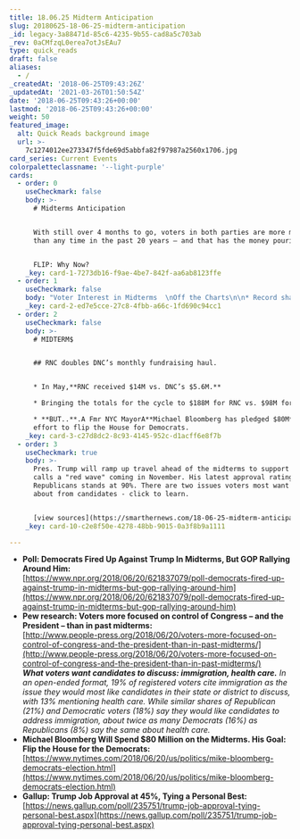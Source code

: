 ```yaml
---
title: 18.06.25 Midterm Anticipation
slug: 20180625-18-06-25-midterm-anticipation
_id: legacy-3a88471d-85c6-4235-9b55-cad8a5c703ab
_rev: 0aCMfzqL0erea7otJsEAu7
type: quick_reads
draft: false
aliases:
  - /
_createdAt: '2018-06-25T09:43:26Z'
_updatedAt: '2021-03-26T01:50:54Z'
date: '2018-06-25T09:43:26+00:00'
lastmod: '2018-06-25T09:43:26+00:00'
weight: 50
featured_image:
  alt: Quick Reads background image
  url: >-
    7c1274012ee273347f5fde69d5abbfa82f97987a2560x1706.jpg
card_series: Current Events
colorpaletteclassname: '--light-purple'
cards:
  - order: 0
    useCheckmark: false
    body: >-
      # Midterms Anticipation


      With still over 4 months to go, voters in both parties are more motivated
      than any time in the past 20 years – and that has the money pouring in.


      FLIP: Why Now?
    _key: card-1-7273db16-f9ae-4be7-842f-aa6ab8123ffe
  - order: 1
    useCheckmark: false
    body: "Voter Interest in Midterms  \nOff the Charts\n\n* Record share of voters (68%) say control of Congress factor in their vote, according to a new Pew poll.\n* More voters also say their view of the Pres. a\x13 positive or negative a\x13 will influence vote for Congress.\n* Democrats’ advantage on enthusiasm is weaker than it was in previous election cycles when their party scored big."
    _key: card-2-ed7e5cce-27c8-4fbb-a66c-1fd690c94cc1
  - order: 2
    useCheckmark: false
    body: >-
      # MIDTERM$


      ## RNC doubles DNC’s monthly fundraising haul.


      * In May,**RNC received $14M vs. DNC’s $5.6M.**

      * Bringing the totals for the cycle to $188M for RNC vs. $98M for DNC.

      * **BUT..**.A Fmr NYC MayorA**Michael Bloomberg has pledged $80M** in an
      effort to flip the House for Democrats.
    _key: card-3-c27d8dc2-8c93-4145-952c-d1acff6e8f7b
  - order: 3
    useCheckmark: true
    body: >-
      Pres. Trump will ramp up travel ahead of the midterms to support what he
      calls a "red wave" coming in November. His latest approval rating with
      Republicans stands at 90%. There are two issues voters most want to hear
      about from candidates - click to learn.


      [view sources](https://smarthernews.com/18-06-25-midterm-anticipation/)
    _key: card-10-c2e8f50e-4278-48bb-9015-0a3f8b9a1111

---
```

* **Poll: Democrats Fired Up Against Trump In Midterms, But GOP Rallying Around Him:**  
[https://www.npr.org/2018/06/20/621837079/poll-democrats-fired-up-against-trump-in-midterms-but-gop-rallying-around-him](https://www.npr.org/2018/06/20/621837079/poll-democrats-fired-up-against-trump-in-midterms-but-gop-rallying-around-him)
* **Pew research: Voters more focused on control of Congress – and the President – than in past midterms:**  
[http://www.people-press.org/2018/06/20/voters-more-focused-on-control-of-congress-and-the-president-than-in-past-midterms/](http://www.people-press.org/2018/06/20/voters-more-focused-on-control-of-congress-and-the-president-than-in-past-midterms/)  
_**What voters want candidates to discuss: immigration, health care.** In an open-ended format, 19% of registered voters cite immigration as the issue they would most like candidates in their state or district to discuss, with 13% mentioning health care. While similar shares of Republican (21%) and Democratic voters (18%) say they would like candidates to address immigration, about twice as many Democrats (16%) as Republicans (8%) say the same about health care._
* **Michael Bloomberg Will Spend $80 Million on the Midterms. His Goal: Flip the House for the Democrats:**  
[https://www.nytimes.com/2018/06/20/us/politics/mike-bloomberg-democrats-election.html](https://www.nytimes.com/2018/06/20/us/politics/mike-bloomberg-democrats-election.html)
* **Gallup: Trump Job Approval at 45%, Tying a Personal Best:**  
[https://news.gallup.com/poll/235751/trump-job-approval-tying-personal-best.aspx](https://news.gallup.com/poll/235751/trump-job-approval-tying-personal-best.aspx)
